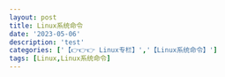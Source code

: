```yaml
---
layout: post
title: Linux系统命令
date: '2023-05-06'
description: 'test'
categories: ['【👉👉👉 Linux专栏】','【Linux系统命令】']
tags: [Linux,Linux系统命令]
---
```

